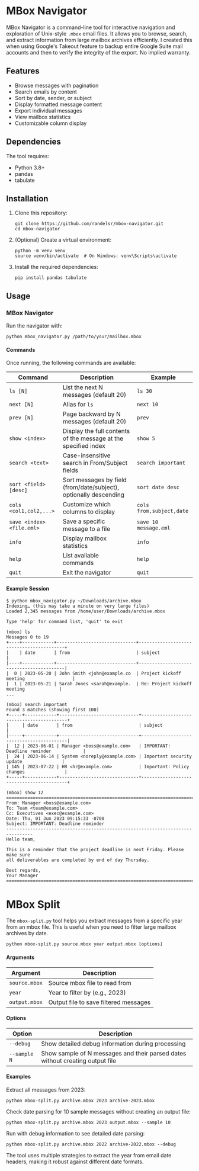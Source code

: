 # MBox Navigator

MBox Navigator is a command-line tool for interactive navigation and exploration of Unix-style `.mbox` email files. It allows you to browse, search, and extract information from large mailbox archives efficiently. I created this when using Google's Takeout feature to backup entire Google Suite mail accounts and then to verify the integrity of the export. No implied warranty. 

## Features

- Browse messages with pagination
- Search emails by content
- Sort by date, sender, or subject
- Display formatted message content
- Export individual messages
- View mailbox statistics
- Customizable column display

## Dependencies

The tool requires:

- Python 3.8+
- pandas
- tabulate

## Installation

1. Clone this repository:
   ```
   git clone https://github.com/randelsr/mbox-navigator.git
   cd mbox-navigator
   ```

2. (Optional) Create a virtual environment:
   ```
   python -m venv venv
   source venv/bin/activate  # On Windows: venv\Scripts\activate
   ```

3. Install the required dependencies:
   ```
   pip install pandas tabulate
   ```

## Usage

### MBox Navigator

Run the navigator with:

```
python mbox_navigator.py /path/to/your/mailbox.mbox
```

#### Commands

Once running, the following commands are available:

| Command | Description | Example |
|---------|-------------|---------|
| `ls [N]` | List the next N messages (default 20) | `ls 30` |
| `next [N]` | Alias for `ls` | `next 10` |
| `prev [N]` | Page backward by N messages (default 20) | `prev` |
| `show <index>` | Display the full contents of the message at the specified index | `show 5` |
| `search <text>` | Case-insensitive search in From/Subject fields | `search important` |
| `sort <field> [desc]` | Sort messages by field (from/date/subject), optionally descending | `sort date desc` |
| `cols <col1,col2,...>` | Customize which columns to display | `cols from,subject,date` |
| `save <index> <file.eml>` | Save a specific message to a file | `save 10 message.eml` |
| `info` | Display mailbox statistics | `info` |
| `help` | List available commands | `help` |
| `quit` | Exit the navigator | `quit` |

#### Example Session

```
$ python mbox_navigator.py ~/Downloads/archive.mbox
Indexing… (this may take a minute on very large files)
Loaded 2,345 messages from /home/user/Downloads/archive.mbox

Type 'help' for command list, 'quit' to exit

(mbox) ls
Messages 0 to 19
+----+------------+------------------------------+------------------------------------------+
|    | date       | from                         | subject                                  |
|----+------------+------------------------------+------------------------------------------|
|  0 | 2023-05-20 | John Smith <john@example.co  | Project kickoff meeting                  |
|  1 | 2023-05-21 | Sarah Jones <sarah@example.  | Re: Project kickoff meeting             |
...

(mbox) search important
Found 3 matches (showing first 100)
+-----+------------+------------------------------+------------------------------------------+
|     | date       | from                         | subject                                  |
|-----+------------+------------------------------+------------------------------------------|
|  12 | 2023-06-01 | Manager <boss@example.com>   | IMPORTANT: Deadline reminder            |
|  24 | 2023-06-14 | System <noreply@example.com> | Important security update               |
| 145 | 2023-07-22 | HR <hr@example.com>          | Important: Policy changes               |
+-----+------------+------------------------------+------------------------------------------+

(mbox) show 12
================================================================================
From: Manager <boss@example.com>
To: Team <team@example.com>
Cc: Executives <exec@example.com>
Date: Thu, 01 Jun 2023 09:15:33 -0700
Subject: IMPORTANT: Deadline reminder
--------------------------------------------------------------------------------
Hello team,

This is a reminder that the project deadline is next Friday. Please make sure 
all deliverables are completed by end of day Thursday.

Best regards,
Your Manager
================================================================================
```

# MBox Split

The `mbox-split.py` tool helps you extract messages from a specific year from an mbox file. This is useful when you need to filter large mailbox archives by date.

```
python mbox-split.py source.mbox year output.mbox [options]
```

#### Arguments

| Argument | Description |
|----------|-------------|
| `source.mbox` | Source mbox file to read from |
| `year` | Year to filter by (e.g., 2023) |
| `output.mbox` | Output file to save filtered messages |

#### Options

| Option | Description |
|--------|-------------|
| `--debug` | Show detailed debug information during processing |
| `--sample N` | Show sample of N messages and their parsed dates without creating output file |

#### Examples

Extract all messages from 2023:
```
python mbox-split.py archive.mbox 2023 archive-2023.mbox
```

Check date parsing for 10 sample messages without creating an output file:
```
python mbox-split.py archive.mbox 2023 output.mbox --sample 10
```

Run with debug information to see detailed date parsing:
```
python mbox-split.py archive.mbox 2022 archive-2022.mbox --debug
```

The tool uses multiple strategies to extract the year from email date headers, making it robust against different date formats.


